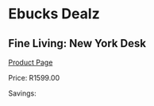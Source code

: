 
# Ebucks Dealz
## Fine Living: New York Desk
[Product Page](https://www.ebucks.com/web/shop/productSelected.do?prodId=1135986076&catId=1158501552)

Price: R1599.00

Savings: 


	